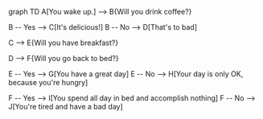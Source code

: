graph TD
  A[You wake up.] --> B{Will you drink coffee?}

  B -- Yes --> C[It's delicious!]
  B -- No --> D[That's to bad]

  C --> E{Will you have breakfast?}

  D --> F{Will you go back to bed?}

  E -- Yes --> G[You have a great day]
  E -- No --> H[Your day is only OK, because you're hungry]

  F -- Yes --> I[You spend all day in bed and accomplish nothing]
  F -- No --> J[You're tired and have a bad day]
